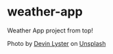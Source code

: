 # weather-app
Weather App project from top! 


Photo by <a href="https://unsplash.com/@dlyster?utm_source=unsplash&utm_medium=referral&utm_content=creditCopyText">Devin Lyster</a> on <a href="https://unsplash.com/photos/LoJeVNELCfc?utm_source=unsplash&utm_medium=referral&utm_content=creditCopyText">Unsplash</a>
  